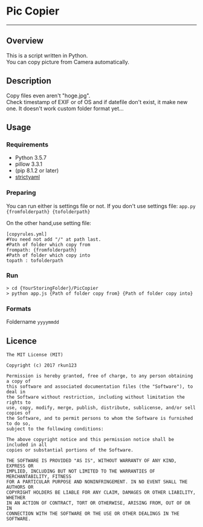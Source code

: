 # Pic Copier
---
## Overview
This is a script written in Python.  
You can copy picture from Camera automatically.

## Description
Copy files even aren't "hoge.jpg".   
Check timestamp of EXIF or of OS and if datefile don't exist, it make new one.
It doesn't work custom folder format yet...

## Usage
### Requirements
- Python 3.5.7
- pillow 3.3.1
- (pip 8.1.2 or later)
- [strictyaml](https://github.com/crdoconnor/strictyaml)

### Preparing
You can run either is settings file or not.
If you don't use settings file:
`app.py {fromfolderpath} {tofolderpath}`

On the other hand,use setting file:
```
[copyrules.yml]
#You need not add "/" at path last.
#Path of folder which copy from
frompath: {fromfolderpath}
#Path of folder which copy into
topath : tofolderpath
```

### Run
```
> cd {YourStoringFolder}/PicCopier
> python app.js {Path of folder copy from} {Path of folder copy into}
```
### Formats
Foldername `yyyymmdd`

## Licence
```
The MIT License (MIT)

Copyright (c) 2017 rkun123

Permission is hereby granted, free of charge, to any person obtaining a copy of
this software and associated documentation files (the "Software"), to deal in
the Software without restriction, including without limitation the rights to
use, copy, modify, merge, publish, distribute, sublicense, and/or sell copies of
the Software, and to permit persons to whom the Software is furnished to do so,
subject to the following conditions:

The above copyright notice and this permission notice shall be included in all
copies or substantial portions of the Software.

THE SOFTWARE IS PROVIDED "AS IS", WITHOUT WARRANTY OF ANY KIND, EXPRESS OR
IMPLIED, INCLUDING BUT NOT LIMITED TO THE WARRANTIES OF MERCHANTABILITY, FITNESS
FOR A PARTICULAR PURPOSE AND NONINFRINGEMENT. IN NO EVENT SHALL THE AUTHORS OR
COPYRIGHT HOLDERS BE LIABLE FOR ANY CLAIM, DAMAGES OR OTHER LIABILITY, WHETHER
IN AN ACTION OF CONTRACT, TORT OR OTHERWISE, ARISING FROM, OUT OF OR IN
CONNECTION WITH THE SOFTWARE OR THE USE OR OTHER DEALINGS IN THE SOFTWARE.
```